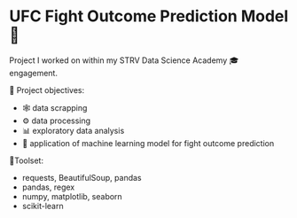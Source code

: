 # UFC Fight Outcome Prediction Model 🥊
Project I worked on within my STRV Data Science Academy  🎓 engagement.

📝 Project objectives:
* 🕸️ data scrapping
* ⚙️ data processing
* 📊 exploratory data analysis
* 🤖 application of machine learning model for fight outcome prediction

🔨Toolset:
* requests, BeautifulSoup, pandas
* pandas, regex
* numpy, matplotlib, seaborn
* scikit-learn
